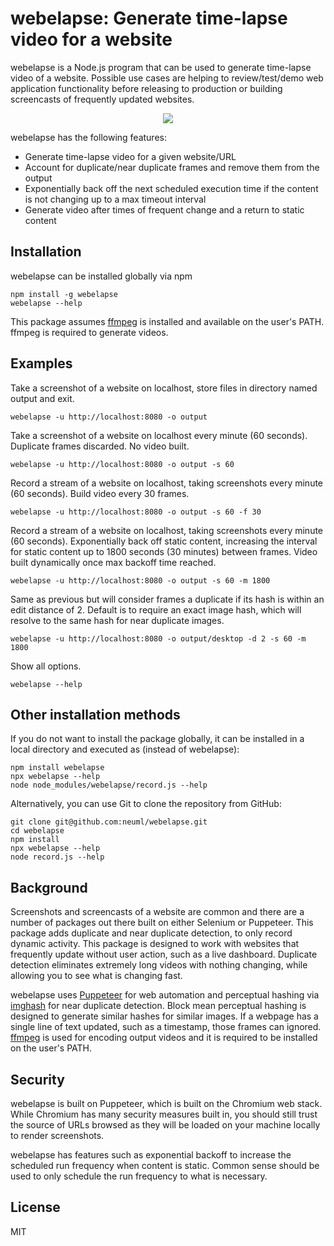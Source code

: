 webelapse: Generate time-lapse video for a website
======

webelapse is a Node.js program that can be used to generate time-lapse video of a website. Possible use cases are helping to review/test/demo web application functionality before releasing to production or building screencasts of frequently updated websites.

<p align="center">
    <img src="https://raw.githubusercontent.com/neuml/webelapse/master/demo.gif"/>
</p>

webelapse has the following features:
 - Generate time-lapse video for a given website/URL
 - Account for duplicate/near duplicate frames and remove them from the output
 - Exponentially back off the next scheduled execution time if the content is not changing up to a max timeout interval
 - Generate video after times of frequent change and a return to static content

## Installation
webelapse can be installed globally via npm

    npm install -g webelapse
    webelapse --help

This package assumes [ffmpeg](https://www.ffmpeg.org/) is installed and available on the user's PATH. ffmpeg is required to generate videos.

## Examples
Take a screenshot of a website on localhost, store files in directory named output and exit.

    webelapse -u http://localhost:8080 -o output

Take a screenshot of a website on localhost every minute (60 seconds). Duplicate frames discarded. No video built.

    webelapse -u http://localhost:8080 -o output -s 60

Record a stream of a website on localhost, taking screenshots every minute (60 seconds). Build video every 30 frames.

    webelapse -u http://localhost:8080 -o output -s 60 -f 30

Record a stream of a website on localhost, taking screenshots every minute (60 seconds). Exponentially back off static content, increasing the interval for static content up to 1800 seconds (30 minutes) between frames. Video built dynamically once max backoff time reached.

    webelapse -u http://localhost:8080 -o output -s 60 -m 1800

Same as previous but will consider frames a duplicate if its hash is within an edit distance of 2. Default is to require an exact image hash, which will resolve to the same hash for near duplicate images.

    webelapse -u http://localhost:8080 -o output/desktop -d 2 -s 60 -m 1800

Show all options.

    webelapse --help

## Other installation methods

If you do not want to install the package globally, it can be installed in a local directory and executed as (instead of webelapse):

    npm install webelapse
    npx webelapse --help
    node node_modules/webelapse/record.js --help

Alternatively, you can use Git to clone the repository from GitHub:

    git clone git@github.com:neuml/webelapse.git
    cd webelapse
    npm install
    npx webelapse --help
    node record.js --help


## Background

Screenshots and screencasts of a website are common and there are a number of packages out there built on either Selenium or Puppeteer. This package adds duplicate and near duplicate detection, to only record dynamic activity. This package is designed to work with websites that frequently update without user action, such as a live dashboard. Duplicate detection eliminates extremely long videos with nothing changing, while allowing you to see what is changing fast.

webelapse uses [Puppeteer](https://www.npmjs.com/package/puppeteer) for web automation and perceptual hashing via [imghash](https://www.npmjs.com/package/imghash) for near duplicate detection. Block mean perceptual hashing is designed to generate similar hashes for similar images. If a webpage has a single line of text updated, such as a timestamp, those frames can ignored. [ffmpeg](https://www.ffmpeg.org/) is used for encoding output videos and it is required to be installed on the user's PATH.

## Security

webelapse is built on Puppeteer, which is built on the Chromium web stack. While Chromium has many security measures built in, you should still trust the source of URLs browsed as they will be loaded on your machine locally to render screenshots.

webelapse has features such as exponential backoff to increase the scheduled run frequency when content is static. Common sense should be used to only schedule the run frequency to what is necessary.

## License
MIT